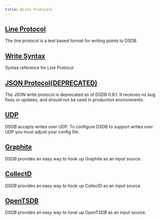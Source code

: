 ```yaml
---
title: Write Protocols
---
```


## [Line Protocol](/dsdb/v1.0/write_protocols/line/)

The line protocol is a text based format for writing points to DSDB.

## [Write Syntax](/dsdb/v1.0/write_protocols/write_syntax/)

Syntax reference for Line Protocol

## [JSON Protocol(DEPRECATED)](/dsdb/v1.0/write_protocols/json/)

The JSON write protocol is deprecated as of DSDB 0.9.1.
It receives no bug fixes or updates, and should not be used in production environments.

## [UDP](/dsdb/v1.0/write_protocols/udp/)

DSDB accepts writes over UDP.
To configure DSDB to support writes over UDP you must adjust your config file.

## [Graphite](/dsdb/v1.0/write_protocols/graphite/)

DSDB provides an easy way to hook up Graphite as an input source.

## [CollectD](/dsdb/v1.0/write_protocols/collectd/)

DSDB provides an easy way to hook up CollectD as an input source.

## [OpenTSDB](/dsdb/v1.0/write_protocols/opentsdb/)

DSDB provides an easy way to hook up OpenTSDB as an input source.
